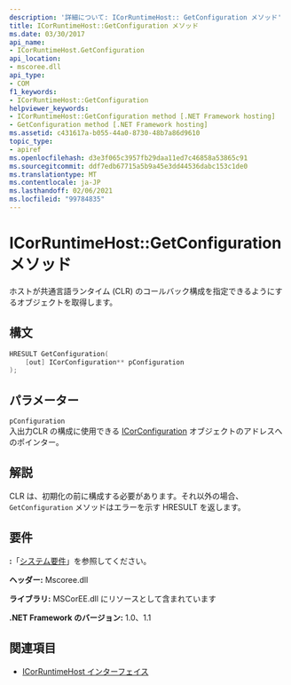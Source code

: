 ```yaml
---
description: '詳細について: ICorRuntimeHost:: GetConfiguration メソッド'
title: ICorRuntimeHost::GetConfiguration メソッド
ms.date: 03/30/2017
api_name:
- ICorRuntimeHost.GetConfiguration
api_location:
- mscoree.dll
api_type:
- COM
f1_keywords:
- ICorRuntimeHost::GetConfiguration
helpviewer_keywords:
- ICorRuntimeHost::GetConfiguration method [.NET Framework hosting]
- GetConfiguration method [.NET Framework hosting]
ms.assetid: c431617a-b055-44a0-8730-48b7a86d9610
topic_type:
- apiref
ms.openlocfilehash: d3e3f065c3957fb29daa11ed7c46858a53865c91
ms.sourcegitcommit: ddf7edb67715a5b9a45e3dd44536dabc153c1de0
ms.translationtype: MT
ms.contentlocale: ja-JP
ms.lasthandoff: 02/06/2021
ms.locfileid: "99784835"
---
```

# <a name="icorruntimehostgetconfiguration-method"></a>ICorRuntimeHost::GetConfiguration メソッド

ホストが共通言語ランタイム (CLR) のコールバック構成を指定できるようにするオブジェクトを取得します。  
  
## <a name="syntax"></a>構文  
  
```cpp  
HRESULT GetConfiguration(  
    [out] ICorConfiguration** pConfiguration  
);  
```  
  
## <a name="parameters"></a>パラメーター  

 `pConfiguration`  
 入出力CLR の構成に使用できる [ICorConfiguration](icorconfiguration-interface.md) オブジェクトのアドレスへのポインター。  
  
## <a name="remarks"></a>解説  

 CLR は、初期化の前に構成する必要があります。それ以外の場合、 `GetConfiguration` メソッドはエラーを示す HRESULT を返します。  
  
## <a name="requirements"></a>要件  

 **:**「[システム要件](../../get-started/system-requirements.md)」を参照してください。  
  
 **ヘッダー:** Mscoree.dll  
  
 **ライブラリ:** MSCorEE.dll にリソースとして含まれています  
  
 **.NET Framework のバージョン:** 1.0、1.1  
  
## <a name="see-also"></a>関連項目

- [ICorRuntimeHost インターフェイス](icorruntimehost-interface.md)
